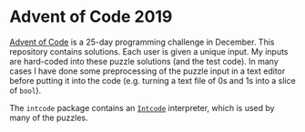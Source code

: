 # Advent of Code 2019

[Advent of Code](https://adventofcode.com) is a 25-day programming challenge in December. This repository contains solutions. Each user is given a unique input. My inputs are hard-coded into these puzzle solutions (and the test code). In many cases I have done some preprocessing of the puzzle input in a text editor before putting it into the code (e.g. turning a text file of 0s and 1s into a slice of `bool`).

The `intcode` package contains an [`Intcode`](https://adventofcode.com/2019/day/2) interpreter, which is used by many of the puzzles.
